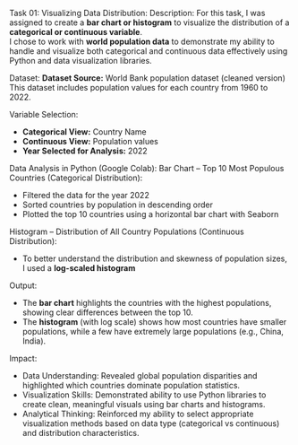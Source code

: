Task 01: Visualizing Data Distribution:
Description:
For this task, I was assigned to create a **bar chart or histogram** to visualize the distribution of a **categorical or continuous variable**.  
I chose to work with **world population data** to demonstrate my ability to handle and visualize both categorical and continuous data effectively using Python and data visualization libraries.

Dataset:
**Dataset Source:** World Bank population dataset (cleaned version)  
This dataset includes population values for each country from 1960 to 2022.

Variable Selection:
- **Categorical View:** Country Name  
- **Continuous View:** Population values  
- **Year Selected for Analysis:** 2022

Data Analysis in Python (Google Colab):
Bar Chart – Top 10 Most Populous Countries (Categorical Distribution):
- Filtered the data for the year 2022  
- Sorted countries by population in descending order  
- Plotted the top 10 countries using a horizontal bar chart with Seaborn

Histogram – Distribution of All Country Populations (Continuous Distribution):
- To better understand the distribution and skewness of population sizes, I used a **log-scaled histogram**

Output:
- The **bar chart** highlights the countries with the highest populations, showing clear differences between the top 10.  
- The **histogram** (with log scale) shows how most countries have smaller populations, while a few have extremely large populations (e.g., China, India).

Impact: 
- Data Understanding:
Revealed global population disparities and highlighted which countries dominate population statistics.
- Visualization Skills:
Demonstrated ability to use Python libraries to create clean, meaningful visuals using bar charts and histograms.
- Analytical Thinking:
Reinforced my ability to select appropriate visualization methods based on data type (categorical vs continuous) and distribution characteristics.
